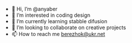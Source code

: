 - 👋 Hi, I’m @anyaber
- 👀 I’m interested in coding design
- 🌱 I’m currently learning stabble difusion
- 💞️ I’m looking to collaborate on creative projects
- 📫 How to reach me berezhok@ukr.net

<!---
anyaber/anyaber is a ✨ special ✨ repository because its `README.md` (this file) appears on your GitHub profile.
You can click the Preview link to take a look at your changes.
--->
